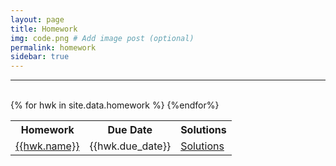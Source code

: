 ```yaml
---
layout: page
title: Homework
img: code.png # Add image post (optional)
permalink: homework
sidebar: true
---
```


---

<table>
<tr>
<th> <b>Homework</b></th>
<th> <b> Due Date</b> </th>
<th> <b> Solutions</b> </th><br/>
</tr>
{% for hwk in site.data.homework %}
<tr>
<td> <a href="{{site.baseurl}}/assets/hwk/{{hwk.pset}}"> {{hwk.name}} </a></td>
<td> {{hwk.due_date}} </td> 
<td> <a href="https://rpdata.caltech.edu/courses/aph161/2020/{{hwk.solns}}">Solutions</a></td>
</tr>
{%endfor%}
</table>


